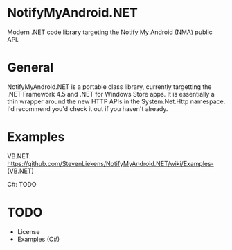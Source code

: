 NotifyMyAndroid.NET
===================

Modern .NET code library targeting the Notify My Android (NMA) public API.


General
===================
NotifyMyAndroid.NET is a portable class library, currently targetting the .NET Framework 4.5 and .NET for Windows Store apps.
It is essentially a thin wrapper around the new HTTP APIs in the System.Net.Http namespace. I'd recommend you'd check it out if you haven't already.

Examples
===================

VB.NET: https://github.com/StevenLiekens/NotifyMyAndroid.NET/wiki/Examples-(VB.NET)

C#: TODO

TODO
===================
- License
- Examples (C#)
